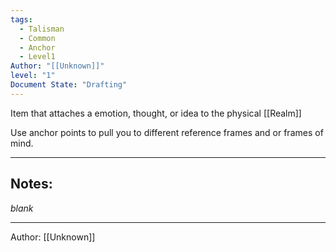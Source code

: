 ```yaml
---
tags:
  - Talisman
  - Common
  - Anchor
  - Level1
Author: "[[Unknown]]"
level: "1"
Document State: "Drafting"
---
```

Item that attaches a emotion, thought, or idea to the physical [[Realm]]

Use anchor points to pull you to different reference frames and or frames of mind.
- - -
## Notes:
_blank_
- - -
Author: [[Unknown]]